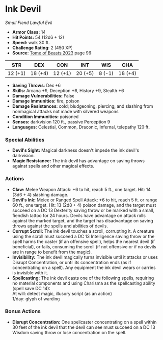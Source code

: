 # Ink Devil

*Small* *Fiend* *Lawful Evil*

- **Armor Class:** 14
- **Hit Points:** 54 (12d6 + 12)
- **Speed:** walk 30 ft.
- **Challenge Rating:** 2 (450 XP)
- **Source:** [Tome of Beasts 2023](https://koboldpress.com/kpstore/product/tome-of-beasts-1-2023-edition/) page 96

| STR | DEX | CON | INT | WIS | CHA |
| --- | --- | --- | --- | --- | --- |
| 12 (+1) | 18 (+4) | 12 (+1) | 20 (+5) | 8 (-1) | 18 (+4) |

- **Saving Throws**: Dex +6
- **Skills:** Arcana +9, Deception +6, History +9, Stealth +6
- **Damage Vulnerabilities:** False
- **Damage Immunities:** fire, poison
- **Damage Resistances:** cold; bludgeoning, piercing, and slashing from nonmagical attacks not made with silvered weapons
- **Condition Immunities:** poisoned
- **Senses:** darkvision 120 ft., passive Perception 9
- **Languages:** Celestial, Common, Draconic, Infernal, telepathy 120 ft.

### Special Abilities

- **Devil's Sight:** Magical darkness doesn't impede the ink devil's darkvision.
- **Magic Resistance:** The ink devil has advantage on saving throws against spells and other magical effects.

### Actions

- **Claw:** Melee Weapon Attack: +6 to hit, reach 5 ft., one target. Hit: 14 (3d6 + 4) slashing damage.
- **Devil's Ink:** Melee or Ranged Spell Attack: +6 to hit, reach 5 ft. or range 60 ft., one target. Hit: 13 (2d8 + 4) poison damage, and the target must succeed on a DC 13 Dexterity saving throw or be marked with a small, fiendish tattoo for 24 hours. Devils have advantage on attack rolls against the marked target, and the target has disadvantage on saving throws against the spells and abilities of devils.
- **Corrupt Scroll:** The ink devil touches a scroll, corrupting it. A creature using the scroll must succeed a DC 13 Intelligence saving throw or the spell harms the caster (if an offensive spell), helps the nearest devil (if beneficial), or fails, consuming the scroll (if not offensive or if no devils are in range to benefit from the magic).
- **Invisibility:** The ink devil magically turns invisible until it attacks or uses Disrupt Concentration, or until its concentration ends (as if concentrating on a spell). Any equipment the ink devil wears or carries is invisible with it.
- **Spellcasting:** The ink devil casts one of the following spells, requiring no material components and using Charisma as the spellcasting ability (spell save DC 14):<br>At will: detect magic, illusory script (as an action)<br>1/day: glyph of warding

### Bonus Actions

- **Disrupt Concentration:** One spellcaster concentrating on a spell within 30 feet of the ink devil that the devil can see must succeed on a DC 13 Wisdom saving throw or lose concentration on the spell.
